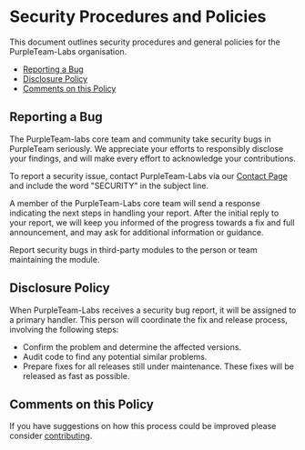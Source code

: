 <!-- If updating this document, please also update http://purpleteam-labs.com/security-policy/ -->

<!-- Security page: [AskNicely](https://www.asknicely.com/security) has some good content that's also relevant to purpleteam. -->

# Security Procedures and Policies

This document outlines security procedures and general policies for the PurpleTeam-Labs organisation.

* [Reporting a Bug](#reporting-a-bug)
* [Disclosure Policy](#disclosure-policy)
* [Comments on this Policy](#comments-on-this-policy)

## Reporting a Bug

The PurpleTeam-labs core team and community take security bugs in PurpleTeam seriously. We appreciate your efforts to responsibly disclose your findings, and will make every effort to acknowledge your contributions.

To report a security issue, contact PurpleTeam-Labs via our [Contact Page](https://purpleteam-labs.com/contact/) and include the word "SECURITY" in the subject line.

A member of the PurpleTeam-Labs core team will send a response indicating the next steps in handling your report.
After the initial reply to your report, we will keep you informed of the progress towards a fix and full announcement, and may ask for additional information or guidance.

Report security bugs in third-party modules to the person or team maintaining the module.

## Disclosure Policy

When PurpleTeam-Labs receives a security bug report, it will be assigned to a primary handler. This person will coordinate the fix and release process, involving the following steps:
* Confirm the problem and determine the affected versions.
* Audit code to find any potential similar problems.
* Prepare fixes for all releases still under maintenance. These fixes will be
    released as fast as possible.

## Comments on this Policy

If you have suggestions on how this process could be improved please consider [contributing](https://github.com/purpleteam-labs/purpleteam/blob/main/CONTRIBUTING.md).

